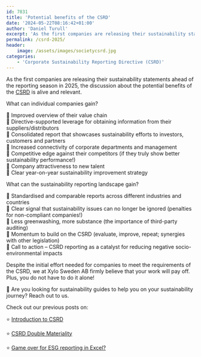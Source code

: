 ```yaml
---
id: 7831
title: 'Potential benefits of the CSRD'
date: '2024-05-22T08:16:42+01:00'
author: 'Daniel Turull'
excerpt: 'As the first companies are releasing their sustainability statements ahead of the reporting season in 2025, the discussion about the potential benefits of the CSRD is alive and relevant.'
permalink: /csrd-2025/
header:
    image: /assets/images/societycsrd.jpg
categories:
    - 'Corporate Sustainability Reporting Directive (CSRD)'
---
```


As the first companies are releasing their sustainability statements ahead of the reporting season in 2025, the discussion about the potential benefits of the [CSRD](/introduction-to-csrd/) is alive and relevant.

What can individual companies gain?

🎯 Improved overview of their value chain  
🎯 Directive-supported leverage for obtaining information from their suppliers/distributors  
🎯 Consolidated report that showcases sustainability efforts to investors, customers and partners  
🎯 Increased connectivity of corporate departments and management  
🎯 Competitive edge against their competitors (if they truly show better sustainability performance!)  
🎯 Company attractiveness to new talent  
🎯 Clear year-on-year sustainability improvement strategy

What can the sustainability reporting landscape gain?

🎯 Standardised and comparable reports across different industries and countries  
🎯 Clear signal that sustainability issues can no longer be ignored (penalties for non-compliant companies!)  
🎯 Less greenwashing, more substance (the importance of third-party auditing)  
🎯 Momentum to build on the CSRD (evaluate, improve, repeat; synergies with other legislation)  
🎯 Call to action – CSRD reporting as a catalyst for reducing negative socio-environmental impacts

Despite the initial effort needed for companies to meet the requirements of the CSRD, we at Xylo Sweden AB firmly believe that your work will pay off. Plus, you do not have to do it alone!

📮 Are you looking for sustainability guides to help you on your sustainability journey? Reach out to us.

Check out our previous posts on:

⭐️ [Introduction to CSRD](/introduction-to-csrd/)

⭐️ [CSRD Double Materiality](/csrd-double-materiality/)

⭐️ [Game over for ESG reporting in Excel?](/game-over-for-esg-reporting-in-excel/)
